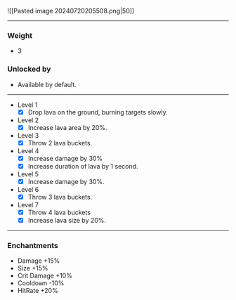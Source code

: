![[Pasted image 20240720205508.png|50]]

---
### Weight
- 3
### Unlocked by
- Available by default.
---
- Level 1
	- [x] Drop lava on the ground, burning targets slowly.
- Level 2
	- [x] Increase lava area by 20%.
- Level 3
	- [x] Throw 2 lava buckets.
- Level 4
	- [x] Increase damage by 30%
	- [x] Increase duration of lava by 1 second.
- Level 5
	- [x] Increase damage by 30%.
- Level 6
	- [x] Throw 3 lava buckets.
- Level 7
	- [x] Throw 4 lava buckets
	- [x] Increase lava size by 20%.
---
### Enchantments
- Damage +15%
- Size +15%
- Crit Damage +10%
- Cooldown -10%
- HitRate +20%